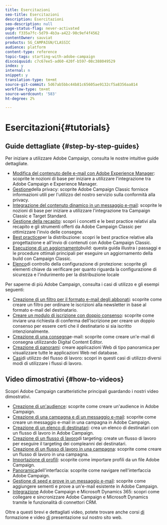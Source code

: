 ```yaml
---
title: Esercitazioni
seo-title: Esercitazioni
description: Esercitazioni
seo-description: null
page-status-flag: never-activated
uuid: f335a7fc-5d79-4b3a-a422-98c9ef4f4562
contentOwner: sauviat
products: SG_CAMPAIGN/CLASSIC
audience: platform
content-type: reference
topic-tags: starting-with-adobe-campaign
discoiquuid: c7c67ee5-ad60-420f-b597-08c388049529
index: y
internal: n
snippet: y
translation-type: tm+mt
source-git-commit: 5d67ab5bbc44b81c65605ae9132cf5a8356aa814
workflow-type: tm+mt
source-wordcount: '583'
ht-degree: 2%

---
```



# Esercitazioni{#tutorials}

## Guide dettagliate {#step-by-step-guides}

Per iniziare a utilizzare  Adobe Campaign, consulta le nostre intuitive guide dettagliate.

* [Modifica del contenuto delle e-mail con  Adobe Experience Manager](https://docs.campaign.adobe.com/doc/AC/getting_started/EN/aem.html): scoprite le nozioni di base per iniziare a utilizzare l&#39;integrazione tra  Adobe Campaign e  Experience Manager.
* [Gestione](https://helpx.adobe.com/campaign/kb/acc-privacy.html)della privacy: scoprite  Adobe Campaign Classic fornisce informazioni utili per l&#39;utilizzo del nostro servizio sulla conformità alla privacy.
* [Integrazione del contenuto dinamico in un messaggio e-mail](https://docs.campaign.adobe.com/doc/AC/getting_started/EN/target.html): scoprite le nozioni di base per iniziare a utilizzare l&#39;integrazione tra Campaign Classic e Target Standard.
* [Gestione della recapito](https://docs.campaign.adobe.com/doc/AC/getting_started/EN/deliverability.html): scopri i concetti e le best practice relativi alla recapito e gli strumenti offerti da  Adobe Campaign Classic per ottimizzare l&#39;invio delle consegne.
* [Best practice](https://docs.campaign.adobe.com/doc/AC/getting_started/EN/deliveryBestPractices.html)per la distribuzione: scopri le best practice relative alla progettazione e all&#39;invio di contenuti con  Adobe Campaign Classic.
* [Esecuzione di un aggiornamento](https://docs.campaign.adobe.com/doc/AC/getting_started/EN/buildUpgrade.html)build: questa guida illustra i passaggi e le procedure ottimali principali per eseguire un aggiornamento della build con Campaign Classic.
* [Elenco](https://docs.campaign.adobe.com/doc/AC/getting_started/EN/security.html)di controllo della configurazione di protezione: scoprite gli elementi chiave da verificare per quanto riguarda la configurazione di sicurezza e l&#39;indurimento per la distribuzione locale

Per saperne di più  Adobe Campaign, consulta i casi di utilizzo e gli esempi seguenti:

* [Creazione di un filtro per il formato e-mail degli abbonati](../../platform/using/use-case.md#creating-a-filter-on-the-email-format-of-subscribers): scoprite come creare un filtro per ordinare le iscrizioni alla newsletter in base al formato e-mail del destinatario.
* [Creare un modulo di iscrizione con doppio consenso](../../web/using/use-cases--web-forms.md#create-a-subscription--form-with-double-opt-in): scoprite come inviare una richiesta di conferma dell’iscrizione per creare un doppio consenso per essere certi che il destinatario si sia iscritto intenzionalmente.
* [Creazione di una consegna](../../web/using/use-case--creating-an-email-delivery.md)e-mail: scoprite come creare un&#39;e-mail di consegna utilizzando Digital Content Editor.
* [Creazione di panorami](../../web/using/use-cases--creating-overviews.md): creare applicazioni Web di tipo panoramica per visualizzare tutte le applicazioni Web nel database.
* [Casi](../../workflow/using/about-workflow-use-cases.md)di utilizzo del flusso di lavoro: scopri in questi casi di utilizzo diversi modi di utilizzare i flussi di lavoro.

## Video dimostrativi {#how-to-videos}

Scopri  Adobe Campaign  caratteristiche principali guardando i nostri video dimostrativi.

* [Creazione di un&#39;audience](https://docs.adobe.com/content/help/en/campaign-learn/campaign-classic-tutorials/getting-started/creating-a-list-of-recipients.html): scoprite come creare un&#39;audience in  Adobe Campaign.
* [Creazione di una campagna e di un messaggio e-mail](https://docs.adobe.com/content/help/en/campaign-learn/campaign-classic-tutorials/getting-started/creating-a-campaign-and-an-email.html): scoprite come creare un messaggio e-mail in una campagna in  Adobe Campaign.
* [Creazione di un elenco di destinatari](https://docs.adobe.com/content/help/en/campaign-learn/campaign-classic-tutorials/getting-started/creating-a-list-of-recipients.html): crea un elenco di destinatari con un flusso di lavoro in  Adobe Campaign.
* [Creazione di un flusso di lavoro](https://docs.adobe.com/content/help/en/campaign-learn/campaign-classic-tutorials/getting-started/creating-a-targeting-workflow.html)di targeting: create un flusso di lavoro per eseguire il targeting dei compleanni dei destinatari.
* [Creazione di un flusso di lavoro in una campagna](https://docs.adobe.com/content/help/en/campaign-learn/campaign-classic-tutorials/getting-started/creating-a-workflow.html): scoprite come creare un flusso di lavoro in una campagna.
* [Importazione di profili](https://docs.adobe.com/content/help/en/campaign-learn/campaign-classic-tutorials/getting-started/importing-profiles.html): scoprite come importare profili da un file  Adobe Campaign.
* [Panoramica](https://docs.adobe.com/content/help/en/campaign-learn/campaign-classic-tutorials/getting-started/interface-overview.html)dell&#39;interfaccia: scoprite come navigare nell&#39;interfaccia  Adobe Campaign.
* [Gestione di seed e prove in un messaggio e-mail](https://docs.adobe.com/content/help/en/campaign-learn/campaign-classic-tutorials/getting-started/managing-seed-and-proofs.html): scoprite come aggiungere sementi e prove a un&#39;e-mail esistente in  Adobe Campaign.
* [Integrazione](https://docs.adobe.com/content/help/en/campaign-learn/campaign-classic-tutorials/integrating/dynamics365-integration.html) Adobe Campaign e Microsoft Dynamics 365: scopri come collegare e sincronizzare  Adobe Campaign e Microsoft Dynamics tramite le funzionalità di connettori CRM.

Oltre a questi brevi e dettagliati video, potete trovare anche corsi [di](https://learning.adobe.com/catalog.html) formazione e video [di](https://www.adobe.com/training/video.html) presentazione sul nostro sito web.
